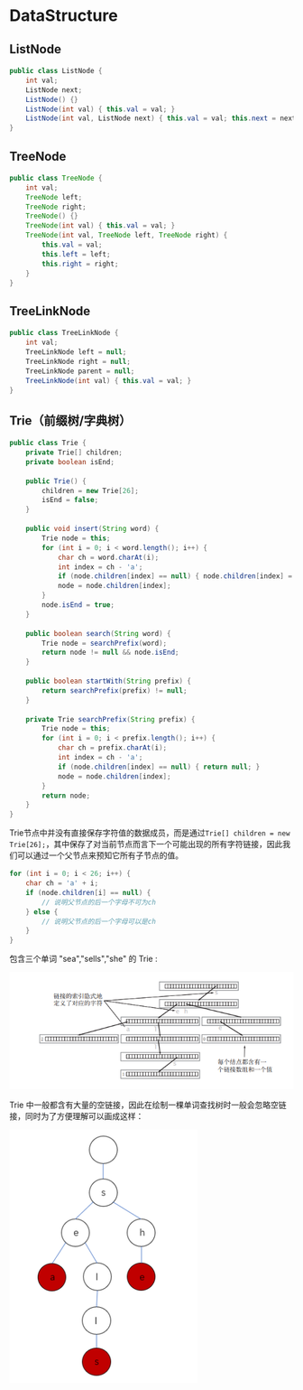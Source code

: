 # DataStructure

## ListNode

```java
public class ListNode {
    int val;
    ListNode next;
    ListNode() {}
    ListNode(int val) { this.val = val; }
    ListNode(int val, ListNode next) { this.val = val; this.next = next; }
}
```



## TreeNode

```java
public class TreeNode {
    int val;
    TreeNode left;
    TreeNode right;
    TreeNode() {}
    TreeNode(int val) { this.val = val; }
    TreeNode(int val, TreeNode left, TreeNode right) {
        this.val = val;
        this.left = left;
        this.right = right;
    }
}
```



## TreeLinkNode

```java
public class TreeLinkNode {
    int val;
    TreeLinkNode left = null;
    TreeLinkNode right = null;
    TreeLinkNode parent = null;
    TreeLinkNode(int val) { this.val = val; }
}
```



## Trie（前缀树/字典树）

```java
public class Trie {
    private Trie[] children;
    private boolean isEnd;
    
    public Trie() {
        children = new Trie[26];
        isEnd = false;
    }
    
    public void insert(String word) {
        Trie node = this;
        for (int i = 0; i < word.length(); i++) {
            char ch = word.charAt(i);
            int index = ch - 'a';
            if (node.children[index] == null) { node.children[index] = new Trie(); }
            node = node.children[index];
        }
        node.isEnd = true;
    }
    
    public boolean search(String word) {
        Trie node = searchPrefix(word);
        return node != null && node.isEnd;
    }
    
    public boolean startWith(String prefix) {
        return searchPrefix(prefix) != null;
    }
    
    private Trie searchPrefix(String prefix) {
        Trie node = this;
        for (int i = 0; i < prefix.length(); i++) {
            char ch = prefix.charAt(i);
            int index = ch - 'a';
            if (node.children[index] == null) { return null; }
            node = node.children[index];
        }
        return node;
    }
}
```

Trie节点中并没有直接保存字符值的数据成员，而是通过`Trie[] children = new Trie[26];`，其中保存了对当前节点而言下一个可能出现的所有字符链接，因此我们可以通过一个父节点来预知它所有子节点的值。

```java
for (int i = 0; i < 26; i++) {
    char ch = 'a' + i;
    if (node.children[i] == null) {
        // 说明父节点的后一个字母不可为ch
    } else {
        // 说明父节点的后一个字母可以是ch
    }
}
```

包含三个单词 "sea","sells","she" 的 Trie :

![image-20210414124015065](Algorithm.assets/image-20210414124015065.png)

Trie 中一般都含有大量的空链接，因此在绘制一棵单词查找树时一般会忽略空链接，同时为了方便理解可以画成这样：

![image-20210414124043738](Algorithm.assets/image-20210414124043738.png)





























